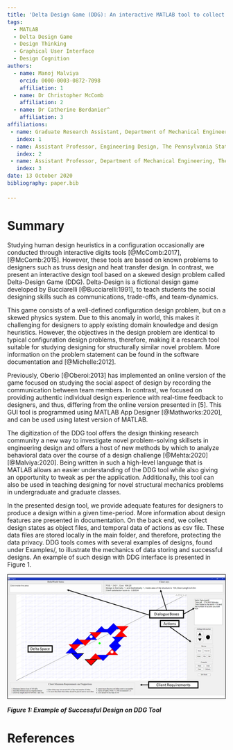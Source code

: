 ```yaml
---
title: 'Delta Design Game (DDG): An interactive MATLAB tool to collect configuration-design data'
tags:
  - MATLAB
  - Delta Design Game
  - Design Thinking
  - Graphical User Interface
  - Design Cognition
authors:
  - name: Manoj Malviya
    orcid: 0000-0003-0872-7098
    affiliation: 1
  - name: Dr Christopher McComb
    affiliation: 2
  - name: Dr Catherine Berdanier^
    affiliation: 3
affiliations:
 - name: Graduate Research Assistant, Department of Mechanical Engineering, The Pennsylvania State University, University Park, PA, USA
   index: 1
 - name: Assistant Professor, Engineering Design, The Pennsylvania State University, University Park, PA, USA
   index: 2
 - name: Assistant Professor, Department of Mechanical Engineering, The Pennsylvania State University, University Park, PA, USA
   index: 3
date: 13 October 2020
bibliography: paper.bib

---
```

# Summary

Studying human design heuristics in a configuration occasionally are conducted through interactive digits tools [@McComb:2017], [@McComb:2015]. However, these tools are based on known problems to designers such as truss design and heat transfer design. In contrast, we present an interactive design tool based on a skewed design problem called Delta-Design Game (DDG). Delta-Design is a fictional design game developed by Bucciarelli [@Bucciarelli:1991], to teach students the social designing skills such as communications, trade-offs, and team-dynamics. 

This game consists of a well-defined configuration design problem, but on a skewed physics system. Due to this anomaly in world, this makes it challenging for designers to apply existing domain knowledge and design heuristics. However, the objectives in the design problem are identical to typical configuration design problems, therefore, making it a research tool suitable for studying designing for structurally similar novel problem. More information on the problem statement can be found in the software documentation and [@Michelle:2012]. 

Previously, Oberio [@Oberoi:2013] has implemented an online version of the game focused on studying the social aspect of design by recording the communication between team members. In contrast, we focused on providing authentic individual design experience with real-time feedback to designers, and thus, differing from the online version presented in [5]. This GUI tool is programmed using MATLAB App Designer [@Mathworks:2020], and can be used using latest version of MATLAB. 

The digitization of the DDG tool offers the design thinking research community a new way to investigate novel problem-solving skillsets in engineering design and offers a host of new methods by which to analyze behavioral data over the course of a design challenge [@Mehta:2020] [@Malviya:2020]. Being written in such a high-level language that is MATLAB allows an easier understanding of the DDG tool while also giving an opportunity to tweak as per the application. Additionally, this tool can also be used in teaching designing for novel structural mechanics problems in undergraduate and graduate classes.

In the presented design tool, we provide adequate features for designers to produce a design within a given time-period. More information about design features are presented in documentation. On the back end, we collect design states as object files, and temporal data of actions as csv file. These data files are stored locally in the main folder, and therefore, protecting the data privacy. DDG tools comes with several examples of designs, found under Examples/, to illustrate the mechanics of data storing and successful designs. An example of such design with DDG interface is presented in Figure 1.

![Figure 1: Example of Successful Design on DDG Tool](https://github.com/mmalviyar/Delta-Design-Tool/blob/master/Files/Picture1.png)

***Figure 1: Example of Successful Design on DDG Tool***


# References





